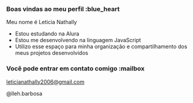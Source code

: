 ### Boas vindas ao meu perfil :blue_heart

Meu nome é Leticia Nathally

- Estou estudando na Alura
- Estou me desenvolvendo na linguagem JavaScript
- Utilizo esse espaço para minha organização e compartilhamento dos meus projetos desenvolvidos

### Você pode entrar em contato comigo :mailbox

leticianathally2006@gmail.com

@lleh.barbosa
